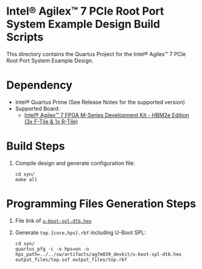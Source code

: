 # Intel® Agilex™ 7 PCIe Root Port System Example Design Build Scripts

This directory contains the Quartus Project for the Intel® Agilex™ 7 PCIe Root Port System Example Design.

# Dependency

- Intel® Quartus Prime (See Release Notes for the supported version)
- Supported Board:
  - [Intel® Agilex™ 7 FPGA M-Series Development Kit - HBM2e Edition (3x F-Tile & 1x R-Tile)](https://www.intel.com/content/www/us/en/products/details/fpga/development-kits/agilex/agm039.html)

# Build Steps

 1. Compile design and generate configuration file:

    ```
    cd syn/
	make all
    ```

# Programming Files Generation Steps

 1. File link of [`u-boot-spl-dtb.hex`](https://github.com/altera-fpga/agilex7-ed-pcie-rp/tree/main/src/sw/artifacts/ag7m039_devkit/u-boot-spl-dtb.hex) 

 2. Generate `top.{core,hps}.rbf` including U-Boot SPL:

    ```
    cd syn/
    quartus_pfg -c -o hps=on -o hps_path=../../sw/artifacts/ag7m039_devkit/u-boot-spl-dtb.hex output_files/top.sof output_files/top.rbf
    ```

